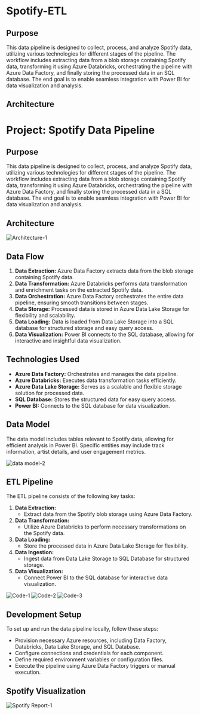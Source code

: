 # Spotify-ETL

## Purpose
This data pipeline is designed to collect, process, and analyze Spotify data, utilizing various technologies for different stages of the pipeline. The workflow includes extracting data from a blob storage containing Spotify data, transforming it using Azure Databricks, orchestrating the pipeline with Azure Data Factory, and finally storing the processed data in an SQL database. The end goal is to enable seamless integration with Power BI for data visualization and analysis.

## Architecture
# Project: Spotify Data Pipeline

## Purpose
This data pipeline is designed to collect, process, and analyze Spotify data, utilizing various technologies for different stages of the pipeline. The workflow includes extracting data from a blob storage containing Spotify data, transforming it using Azure Databricks, orchestrating the pipeline with Azure Data Factory, and finally storing the processed data in a SQL database. The end goal is to enable seamless integration with Power BI for data visualization and analysis.

## Architecture
![Architecture-1](https://github.com/kingsley-123/Spotify-ETL-/assets/63650573/bd653b16-6473-47cb-be6a-c46301bd12d3)

## Data Flow
1. **Data Extraction:** Azure Data Factory extracts data from the blob storage containing Spotify data.
2. **Data Transformation:** Azure Databricks performs data transformation and enrichment tasks on the extracted Spotify data.
3. **Data Orchestration:** Azure Data Factory orchestrates the entire data pipeline, ensuring smooth transitions between stages.
4. **Data Storage:** Processed data is stored in Azure Data Lake Storage for flexibility and scalability.
5. **Data Loading:** Data is loaded from Data Lake Storage into a SQL database for structured storage and easy query access.
6. **Data Visualization:** Power BI connects to the SQL database, allowing for interactive and insightful data visualization.

## Technologies Used
- **Azure Data Factory:** Orchestrates and manages the data pipeline.
- **Azure Databricks:** Executes data transformation tasks efficiently.
- **Azure Data Lake Storage:** Serves as a scalable and flexible storage solution for processed data.
- **SQL Database:** Stores the structured data for easy query access.
- **Power BI:** Connects to the SQL database for data visualization.

## Data Model
The data model includes tables relevant to Spotify data, allowing for efficient analysis in Power BI. Specific entities may include track information, artist details, and user engagement metrics.

![data model-2](https://github.com/kingsley-123/Spotify-ETL-/assets/63650573/98de181c-df8b-4f83-a047-4cf061d519f4)

## ETL Pipeline
The ETL pipeline consists of the following key tasks:
1. **Data Extraction:**
   - Extract data from the Spotify blob storage using Azure Data Factory.
2. **Data Transformation:**
   - Utilize Azure Databricks to perform necessary transformations on the Spotify data.
3. **Data Loading:**
   - Store the processed data in Azure Data Lake Storage for flexibility.
4. **Data Ingestion:**
   - Ingest data from Data Lake Storage to SQL Database for structured storage.
5. **Data Visualization:**
   - Connect Power BI to the SQL database for interactive data visualization.

![Code-1](https://github.com/kingsley-123/Spotify-ETL-/assets/63650573/fbd48c88-14bd-4cbd-b8c6-c721f98003f4)
![Code-2](https://github.com/kingsley-123/Spotify-ETL-/assets/63650573/2f4721d4-bb3c-4923-9991-6d42bdf10ccb)
![Code-3](https://github.com/kingsley-123/Spotify-ETL-/assets/63650573/7da95090-cd9d-4b73-ad7c-1e528cf89cff)


## Development Setup
To set up and run the data pipeline locally, follow these steps:
- Provision necessary Azure resources, including Data Factory, Databricks, Data Lake Storage, and SQL Database.
- Configure connections and credentials for each component.
- Define required environment variables or configuration files.
- Execute the pipeline using Azure Data Factory triggers or manual execution.

  
## Spotify Visualization 
![Spotify Report-1](https://github.com/kingsley-123/Spotify-ETL-/assets/63650573/40d8290a-20b5-430b-aaea-46181dd1188c)



